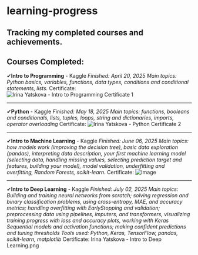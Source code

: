 # learning-progress
Tracking my completed courses and achievements.
---
## Courses Completed:

✔**Intro to Programming** - Kaggle
_Finished: April 20, 2025_
_Main topics: Python basics, variables, functions, data types, conditions and conditional statements, lists._
Certificate: ![Irina Yatskova - Intro to Programming Certificate 1](https://github.com/user-attachments/assets/e33ac84c-d065-4d3e-873d-1189b8dc23cd)

---

✔**Python** - Kaggle
_Finished: May 18, 2025_
_Main topics: functions, booleans and conditionals, lists, tuples, loops, string and dictionaries, imports, operator overloading_
Certificate: ![Irina Yatskova - Python Certificate 2](https://github.com/user-attachments/assets/cdc2543c-f9a0-44b7-bfcf-153a898351f5)

---

✔**Intro to Machine Learning** - Kaggle
_Finished: June 06, 2025_
_Main topics: how models work (improving the decision tree), basic data exploration (pandas), interpreting data description, your first machine learning model (selecting data, handling missing values, selecting prediction target and features, building your model), model validation, underfitting and overfitting, Random Forests, scikit-learn._
Certificate: ![Image](https://github.com/user-attachments/assets/46b81a0a-c4cc-47e3-860c-20d71466aee3)

---

✔**Intro to Deep Learning** - Kaggle
_Finished: July 02, 2025_
_Main topics: Building and training neural networks from scratch; solving regression and binary classification problems, using cross-entropy, MAE, and accuracy metrics; handling overfitting with EarlyStopping and validation; preprocessing data using pipelines, imputers, and transformers, visualizing training progress with loss and accuracy plots, working with Keras Sequential models and activation functions; making confident predictions and tuning thresholds_
_Tools used: Python, Keras, TensorFlow, pandas, scikit-learn, matplotlib_
Certificate: Irina Yatskova - Intro to Deep Learning.png
